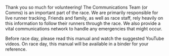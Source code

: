 Thank you so much for volunteering! The Communications Team (or Comms) is an important part of the race. We are primarily responsible for live runner tracking. Friends and family, as well as race staff, rely heavily on this information to follow their runners through the race. We also provide a vital communications network to handle any emergencies that might occur.

Before race day, please read this manual and watch the suggested YouTube videos. On race day, this manual will be available in a binder for your reference.
